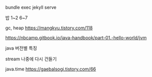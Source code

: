---
---
bundle exec jekyll serve

밥
1~2
6~7

gc, heap
https://mangkyu.tistory.com/118

https://nbcamp.gitbook.io/java-handbook/part-01.-hello-world/jvm

java 버전별 특징

stream 나중에 다시 건들기

java.time
https://gaebalsogi.tistory.com/66
